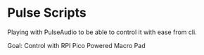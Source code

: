 # Pulse Scripts

Playing with PulseAudio to be able to control it with ease from cli.  

Goal: Control with RPI Pico Powered Macro Pad
